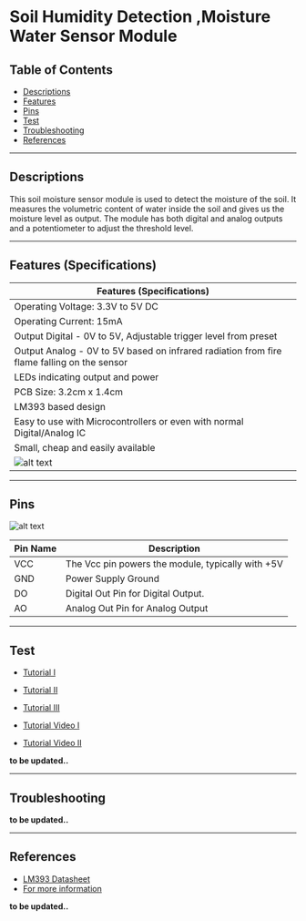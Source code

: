 # Soil Humidity Detection ,Moisture Water Sensor Module

## Table of Contents

-   [Descriptions](#descriptions)
-   [Features](#features)
-   [Pins](#pins)
-   [Test](#test-code)
-   [Troubleshooting](#troubleshooting)
-   [References](#references)

---

## Descriptions

This soil moisture sensor module is used to detect the moisture of the soil. It measures the volumetric content of water inside the soil and gives us the moisture level as output. The module has both digital and analog outputs and a potentiometer to adjust the threshold level.

---

## Features (Specifications)

| Features (Specifications)                                                                  |
| ------------------------------------------------------------------------------------------ |
| Operating Voltage: 3.3V to 5V DC                                                           |
| Operating Current: 15mA                                                                    |
| Output Digital - 0V to 5V, Adjustable trigger level from preset                            |
| Output Analog - 0V to 5V based on infrared radiation from fire flame falling on the sensor |
| LEDs indicating output and power                                                           |
| PCB Size: 3.2cm x 1.4cm                                                                    |
| LM393 based design                                                                         |
| Easy to use with Microcontrollers or even with normal Digital/Analog IC                    |
| Small, cheap and easily available                                                          |
| ![alt text](https://bit.ly/3tV8smJ 'Features')                                             |

---

## Pins

![alt text](https://bit.ly/3chOcW4 'Features')

| Pin Name | Description                                       |
| -------- | ------------------------------------------------- |
| VCC      | The Vcc pin powers the module, typically with +5V |
| GND      | Power Supply Ground                               |
| DO       | Digital Out Pin for Digital Output.               |
| AO       | Analog Out Pin for Analog Output                  |

---

## Test

-   [Tutorial I](https://bit.ly/2OSxYdr)
-   [Tutorial II](https://www.instructables.com/Arduino-Soil-Moisture-Sensor/)
-   [Tutorial III](https://www.circuitstoday.com/arduino-soil-moisture-sensor)

-   [Tutorial Video I](https://youtu.be/7ZvmfXmLcww)
-   [Tutorial Video II](https://youtu.be/7K7ygqA6DC8)

**to be updated..**

---

## Troubleshooting

**to be updated..**

---

## References

-   [LM393 Datasheet](https://bit.ly/2PngwO8)
-   [For more information](https://components101.com/modules/soil-moisture-sensor-module)

**to be updated..**

